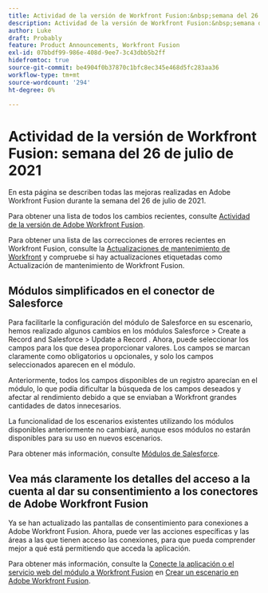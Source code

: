 ```yaml
---
title: Actividad de la versión de Workfront Fusion:&nbsp;semana del 26 de julio de 2021
description: Actividad de la versión de Workfront Fusion:&nbsp;semana del 26 de julio de 2021
author: Luke
draft: Probably
feature: Product Announcements, Workfront Fusion
exl-id: 07bbdf99-986e-408d-9ee7-3c43dbb5b2ff
hidefromtoc: true
source-git-commit: be4904f0b37870c1bfc8ec345e468d5fc283aa36
workflow-type: tm+mt
source-wordcount: '294'
ht-degree: 0%

---
```


# Actividad de la versión de Workfront Fusion: semana del 26 de julio de 2021

En esta página se describen todas las mejoras realizadas en Adobe Workfront Fusion durante la semana del 26 de julio de 2021.

Para obtener una lista de todos los cambios recientes, consulte [Actividad de la versión de Adobe Workfront Fusion](../../../product-announcements/product-releases/fusion-release-activity/fusion-release-activity.md).

Para obtener una lista de las correcciones de errores recientes en Workfront Fusion, consulte la [Actualizaciones de mantenimiento de Workfront](https://one.workfront.com/s/article/Workfront-Maintenance-Updates-1882317350) y compruebe si hay actualizaciones etiquetadas como Actualización de mantenimiento de Workfront Fusion.

## Módulos simplificados en el conector de Salesforce

Para facilitarle la configuración del módulo de Salesforce en su escenario, hemos realizado algunos cambios en los módulos Salesforce > Create a Record and Salesforce > Update a Record . Ahora, puede seleccionar los campos para los que desea proporcionar valores. Los campos se marcan claramente como obligatorios u opcionales, y solo los campos seleccionados aparecen en el módulo.

Anteriormente, todos los campos disponibles de un registro aparecían en el módulo, lo que podía dificultar la búsqueda de los campos deseados y afectar al rendimiento debido a que se enviaban a Workfront grandes cantidades de datos innecesarios.

La funcionalidad de los escenarios existentes utilizando los módulos disponibles anteriormente no cambiará, aunque esos módulos no estarán disponibles para su uso en nuevos escenarios.

Para obtener más información, consulte [Módulos de Salesforce](../../../workfront-fusion/apps-and-their-modules/salesforce-modules.md).

## Vea más claramente los detalles del acceso a la cuenta al dar su consentimiento a los conectores de Adobe Workfront Fusion

Ya se han actualizado las pantallas de consentimiento para conexiones a Adobe Workfront Fusion. Ahora, puede ver las acciones específicas y las áreas a las que tienen acceso las conexiones, para que pueda comprender mejor a qué está permitiendo que acceda la aplicación.

Para obtener más información, consulte la [Conecte la aplicación o el servicio web del módulo a Workfront Fusion](../../../workfront-fusion/scenarios/create-a-scenario.md#connect) en [Crear un escenario en Adobe Workfront Fusion](../../../workfront-fusion/scenarios/create-a-scenario.md).

